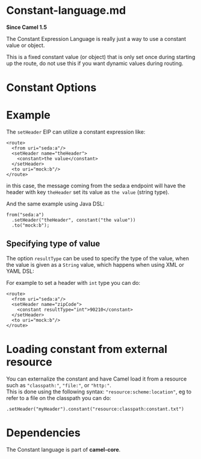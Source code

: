 # Constant-language.md

**Since Camel 1.5**

The Constant Expression Language is really just a way to use a constant
value or object.

This is a fixed constant value (or object) that is only set once during
starting up the route, do not use this if you want dynamic values during
routing.

# Constant Options

# Example

The `setHeader` EIP can utilize a constant expression like:

    <route>
      <from uri="seda:a"/>
      <setHeader name="theHeader">
        <constant>the value</constant>
      </setHeader>
      <to uri="mock:b"/>
    </route>

in this case, the message coming from the seda:a endpoint will have the
header with key `theHeader` set its value as `the value` (string type).

And the same example using Java DSL:

    from("seda:a")
      .setHeader("theHeader", constant("the value"))
      .to("mock:b");

## Specifying type of value

The option `resultType` can be used to specify the type of the value,
when the value is given as a `String` value, which happens when using
XML or YAML DSL:

For example to set a header with `int` type you can do:

    <route>
      <from uri="seda:a"/>
      <setHeader name="zipCode">
        <constant resultType="int">90210</constant>
      </setHeader>
      <to uri="mock:b"/>
    </route>

# Loading constant from external resource

You can externalize the constant and have Camel load it from a resource
such as `"classpath:"`, `"file:"`, or `"http:"`.  
This is done using the following syntax: `"resource:scheme:location"`,
eg to refer to a file on the classpath you can do:

    .setHeader("myHeader").constant("resource:classpath:constant.txt")

# Dependencies

The Constant language is part of **camel-core**.
